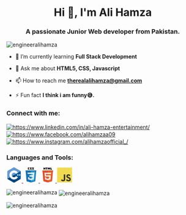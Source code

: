 <h1 align="center">Hi 👋, I'm Ali Hamza</h1>
<h3 align="center">A passionate Junior Web developer from Pakistan.</h3>

<p align="left"> <img src="https://komarev.com/ghpvc/?username=engineeralihamza&label=Profile%20views&color=0e75b6&style=flat" alt="engineeralihamza" /> </p>

- 🌱 I’m currently learning **Full Stack Development**

- 💬 Ask me about **HTML5, CSS, Javascript**

- 📫 How to reach me **therealalihamza@gmail.com**

- ⚡ Fun fact **I think i am funny😅.**

<h3 align="left">Connect with me:</h3>
<p align="left">
<a href="https://linkedin.com/in/https://www.linkedin.com/in/ali-hamza-entertainment/" target="blank"><img align="center" src="https://raw.githubusercontent.com/rahuldkjain/github-profile-readme-generator/master/src/images/icons/Social/linked-in-alt.svg" alt="https://www.linkedin.com/in/ali-hamza-entertainment/" height="30" width="40" /></a>
<a href="https://fb.com/https://www.facebook.com/alihamzaa09" target="blank"><img align="center" src="https://raw.githubusercontent.com/rahuldkjain/github-profile-readme-generator/master/src/images/icons/Social/facebook.svg" alt="https://www.facebook.com/alihamzaa09" height="30" width="40" /></a>
<a href="https://instagram.com/https://www.instagram.com/alihamzaofficial_/" target="blank"><img align="center" src="https://raw.githubusercontent.com/rahuldkjain/github-profile-readme-generator/master/src/images/icons/Social/instagram.svg" alt="https://www.instagram.com/alihamzaofficial_/" height="30" width="40" /></a>
</p>

<h3 align="left">Languages and Tools:</h3>
<p align="left"> <a href="https://www.w3schools.com/cpp/" target="_blank" rel="noreferrer"> <img src="https://raw.githubusercontent.com/devicons/devicon/master/icons/cplusplus/cplusplus-original.svg" alt="cplusplus" width="40" height="40"/> </a> <a href="https://www.w3schools.com/css/" target="_blank" rel="noreferrer"> <img src="https://raw.githubusercontent.com/devicons/devicon/master/icons/css3/css3-original-wordmark.svg" alt="css3" width="40" height="40"/> </a> <a href="https://www.w3.org/html/" target="_blank" rel="noreferrer"> <img src="https://raw.githubusercontent.com/devicons/devicon/master/icons/html5/html5-original-wordmark.svg" alt="html5" width="40" height="40"/> </a> <a href="https://developer.mozilla.org/en-US/docs/Web/JavaScript" target="_blank" rel="noreferrer"> <img src="https://raw.githubusercontent.com/devicons/devicon/master/icons/javascript/javascript-original.svg" alt="javascript" width="40" height="40"/> </a> </p>

<p><img align="left" src="https://github-readme-stats.vercel.app/api/top-langs?username=engineeralihamza&show_icons=true&locale=en&layout=compact" alt="engineeralihamza" /></p>

<p>&nbsp;<img align="center" src="https://github-readme-stats.vercel.app/api?username=engineeralihamza&show_icons=true&locale=en" alt="engineeralihamza" /></p>

<p><img align="center" src="https://github-readme-streak-stats.herokuapp.com/?user=engineeralihamza&" alt="engineeralihamza" /></p>
